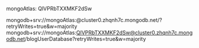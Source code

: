 mongoAtlas: QlVPRbTXXMKF2dSw

mongodb+srv://mongoAtlas:<password>@cluster0.zhqnh7c.mongodb.net/?retryWrites=true&w=majority
mongodb+srv://mongoAtlas:QlVPRbTXXMKF2dSw@cluster0.zhqnh7c.mongodb.net/blogUserDatabase?retryWrites=true&w=majority